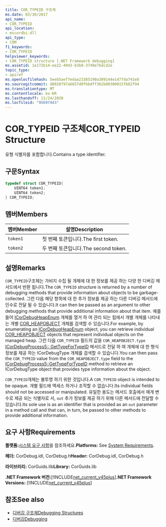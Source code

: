 ```yaml
---
title: COR_TYPEID 구조체
ms.date: 03/30/2017
api_name:
- COR_TYPEID
api_location:
- mscordbi.dll
api_type:
- COM
f1_keywords:
- COR_TYPEID
helpviewer_keywords:
- COR_TYPEID structure [.NET Framework debugging]
ms.assetid: 1e172b14-ee22-4943-b3b8-3740e7bdcd2e
topic_type:
- apiref
ms.openlocfilehash: 5eeb5aef7edaa23385190a309144e1477da741e8
ms.sourcegitcommit: d8020797a6657d0fbbdff362b80300815f682f94
ms.translationtype: MT
ms.contentlocale: ko-KR
ms.lasthandoff: 11/24/2020
ms.locfileid: "95697443"
---
```

# <a name="cor_typeid-structure"></a><span data-ttu-id="3674b-102">COR_TYPEID 구조체</span><span class="sxs-lookup"><span data-stu-id="3674b-102">COR_TYPEID Structure</span></span>

<span data-ttu-id="3674b-103">유형 식별자를 포함합니다.</span><span class="sxs-lookup"><span data-stu-id="3674b-103">Contains a type identifier.</span></span>  
  
## <a name="syntax"></a><span data-ttu-id="3674b-104">구문</span><span class="sxs-lookup"><span data-stu-id="3674b-104">Syntax</span></span>  
  
```cpp  
typedef struct COR_TYPEID{  
    UINT64 token1;  
    UINT64 token2;  
} COR_TYPEID;  
```  
  
## <a name="members"></a><span data-ttu-id="3674b-105">멤버</span><span class="sxs-lookup"><span data-stu-id="3674b-105">Members</span></span>  
  
|<span data-ttu-id="3674b-106">멤버</span><span class="sxs-lookup"><span data-stu-id="3674b-106">Member</span></span>|<span data-ttu-id="3674b-107">설명</span><span class="sxs-lookup"><span data-stu-id="3674b-107">Description</span></span>|  
|------------|-----------------|  
|`token1`|<span data-ttu-id="3674b-108">첫 번째 토큰입니다.</span><span class="sxs-lookup"><span data-stu-id="3674b-108">The first token.</span></span>|  
|`token2`|<span data-ttu-id="3674b-109">두 번째 토큰입니다.</span><span class="sxs-lookup"><span data-stu-id="3674b-109">The second token.</span></span>|  
  
## <a name="remarks"></a><span data-ttu-id="3674b-110">설명</span><span class="sxs-lookup"><span data-stu-id="3674b-110">Remarks</span></span>  

 <span data-ttu-id="3674b-111">`COR_TYPEID`구조체는 가비지 수집 될 개체에 대 한 정보를 제공 하는 다양 한 디버깅 메서드에서 반환 됩니다.</span><span class="sxs-lookup"><span data-stu-id="3674b-111">The `COR_TYPEID` structure is returned by a number of debugging methods that provide information about objects to be garbage-collected.</span></span> <span data-ttu-id="3674b-112">그런 다음 해당 항목에 대 한 추가 정보를 제공 하는 다른 디버깅 메서드에 인수로 전달 될 수 있습니다.</span><span class="sxs-lookup"><span data-stu-id="3674b-112">It can then be passed as an argument to other debugging methods that provide additional information about that item.</span></span> <span data-ttu-id="3674b-113">예를 들어 [ICorDebugHeapEnum](icordebugheapenum-interface.md) 개체를 열거 하 여 관리 되는 힙에서 개별 개체를 나타내는 개별 [COR_HEAPOBJECT](cor-heapobject-structure.md) 개체를 검색할 수 있습니다.</span><span class="sxs-lookup"><span data-stu-id="3674b-113">For example, by enumerating an [ICorDebugHeapEnum](icordebugheapenum-interface.md) object, you can retrieve individual [COR_HEAPOBJECT](cor-heapobject-structure.md) objects that represent individual objects on the managed heap.</span></span> <span data-ttu-id="3674b-114">그런 다음 `COR_TYPEID` 필드의 값을 `COR_HEAPOBJECT.type` [ICorDebugProcess5:: GetTypeForTypeID](icordebugprocess5-gettypefortypeid-method.md) 메서드로 전달 하 여 개체에 대 한 형식 정보를 제공 하는 ICorDebugType 개체를 검색할 수 있습니다.</span><span class="sxs-lookup"><span data-stu-id="3674b-114">You can then pass the `COR_TYPEID` value from the `COR_HEAPOBJECT.type` field to the [ICorDebugProcess5::GetTypeForTypeID](icordebugprocess5-gettypefortypeid-method.md) method to retrieve an ICorDebugType object that provides type information about the object.</span></span>  
  
 <span data-ttu-id="3674b-115">`COR_TYPEID`개체는 불투명 하기 위한 것입니다.</span><span class="sxs-lookup"><span data-stu-id="3674b-115">A `COR_TYPEID` object is intended to be opaque.</span></span> <span data-ttu-id="3674b-116">개별 필드에 액세스 하거나 조작할 수 없습니다.</span><span class="sxs-lookup"><span data-stu-id="3674b-116">Its individual fields should not be accessed or manipulated.</span></span> <span data-ttu-id="3674b-117">유일한 용도는 메서드 호출에서 매개 변수로 제공 되는 식별자로 서, `out` 추가 정보를 제공 하기 위해 다른 메서드에 전달할 수 있습니다.</span><span class="sxs-lookup"><span data-stu-id="3674b-117">Its sole use is as an identifier that is provided as an `out` parameter in a method call and that can, in turn, be passed to other methods to provide additional information.</span></span>  
  
## <a name="requirements"></a><span data-ttu-id="3674b-118">요구 사항</span><span class="sxs-lookup"><span data-stu-id="3674b-118">Requirements</span></span>  

 <span data-ttu-id="3674b-119">**플랫폼:**[시스템 요구 사항](../../get-started/system-requirements.md)을 참조하세요.</span><span class="sxs-lookup"><span data-stu-id="3674b-119">**Platforms:** See [System Requirements](../../get-started/system-requirements.md).</span></span>  
  
 <span data-ttu-id="3674b-120">**헤더:** CorDebug.idl, CorDebug.h</span><span class="sxs-lookup"><span data-stu-id="3674b-120">**Header:** CorDebug.idl, CorDebug.h</span></span>  
  
 <span data-ttu-id="3674b-121">**라이브러리:** CorGuids.lib</span><span class="sxs-lookup"><span data-stu-id="3674b-121">**Library:** CorGuids.lib</span></span>  
  
 <span data-ttu-id="3674b-122">**.NET Framework 버전:**[!INCLUDE[net_current_v45plus](../../../../includes/net-current-v45plus-md.md)]</span><span class="sxs-lookup"><span data-stu-id="3674b-122">**.NET Framework Versions:** [!INCLUDE[net_current_v45plus](../../../../includes/net-current-v45plus-md.md)]</span></span>  
  
## <a name="see-also"></a><span data-ttu-id="3674b-123">참조</span><span class="sxs-lookup"><span data-stu-id="3674b-123">See also</span></span>

- [<span data-ttu-id="3674b-124">디버깅 구조체</span><span class="sxs-lookup"><span data-stu-id="3674b-124">Debugging Structures</span></span>](debugging-structures.md)
- [<span data-ttu-id="3674b-125">디버깅</span><span class="sxs-lookup"><span data-stu-id="3674b-125">Debugging</span></span>](index.md)
